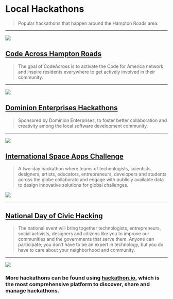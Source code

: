 # Local Hackathons

> Popular hackathons that happen around the Hampton Roads area.

---

![](https://cdn.evbuc.com/eventlogos/23598708/codeacross2015banner.jpg)

## [Code Across Hampton Roads](http://www.codeforamerica.org/events/codeacross-2015/)
> The goal of CodeAcross is to activate the Code for America network and inspire residents everywhere to get actively involved in their community.

---

![](http://hackathon.dominionenterprises.com/wp-content/uploads/2014/11/HackU3-logo.png)

## [Dominion Enterprises Hackathons](http://hackathon.dominionenterprises.com/)
> Sponsored by Dominion Enterprises, to foster better collaboration and creativity among the local software development community.

---

![](http://www.silicio.com.do/wp-content/uploads/2013/03/space-app-challenge.png)

## [International Space Apps Challenge](https://2015.spaceappschallenge.org/)
> A two-day hackathon where teams of technologists, scientists, designers, artists, educators, entrepreneurs, developers and students across the globe collaborate and engage with publicly available data to design innovative solutions for global challenges.

![](http://media2.govtech.com/images/770*1000/National+Day+of+Civic+Hacking.jpg)

---

## [National Day of Civic Hacking](http://hackforchange.org/events/virginia-beach-hackathon/)
> The national event will bring together technologists, entrepreneurs, social activists, designers and citizens like you to improve our communities and the governments that serve them. Anyone can participate; you don’t have to be an expert in technology, but you do have to care about your neighborhood and community.

---

![](https://huacm.files.wordpress.com/2015/04/screenshot-2015-04-07-10-29-03.png)

### More hackathons can be found using [hackathon.io](http://www.hackathon.io/events), which is the most comprehensive platform to discover, share and manage hackathons.
